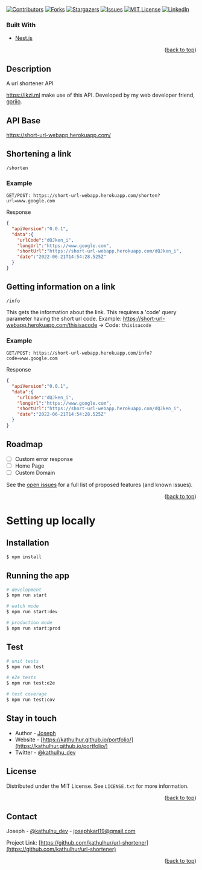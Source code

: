 <div id="top"></div>
<!--
*** Thanks for checking out the Best-README-Template. If you have a suggestion
*** that would make this better, please fork the repo and create a pull request
*** or simply open an issue with the tag "enhancement".
*** Don't forget to give the project a star!
*** Thanks again! Now go create something AMAZING! :D
-->



<!-- PROJECT SHIELDS -->
<!--
*** I'm using markdown "reference style" links for readability.
*** Reference links are enclosed in brackets [ ] instead of parentheses ( ).
*** See the bottom of this document for the declaration of the reference variables
*** for contributors-url, forks-url, etc. This is an optional, concise syntax you may use.
*** https://www.markdownguide.org/basic-syntax/#reference-style-links
-->
[![Contributors][contributors-shield]][contributors-url]
[![Forks][forks-shield]][forks-url]
[![Stargazers][stars-shield]][stars-url]
[![Issues][issues-shield]][issues-url]
[![MIT License][license-shield]][license-url]
[![LinkedIn][linkedin-shield]][linkedin-url]

### Built With

* [Nest.js](https://nestjs.com/)


<p align="right">(<a href="#top">back to top</a>)</p>

## Description
A url shortener API

https://ikzi.ml make use of this API. Developed by my web developer friend, [goriio](https://github.com/goriio).


## API Base
https://short-url-webapp.herokuapp.com/


## Shortening a link
```
/shorten
```

### Example
```
GET/POST: https://short-url-webapp.herokuapp.com/shorten?url=www.google.com
```

Response
```json
{
  "apiVersion":"0.0.1",
  "data":{
    "urlCode":"dQJken_i",
    "longUrl":"https://www.google.com",
    "shortUrl":"https://short-url-webapp.herokuapp.com/dQJken_i",
    "date":"2022-06-21T14:54:28.525Z"
  }
}
```

## Getting information on a link
```
/info
```
This gets the information about the link. This requires a 'code' query parameter having the short url code.
Example: https://short-url-webapp.herokuapp.com/thisisacode &rarr; Code: `thisisacode`


### Example
```
GET/POST: https://short-url-webapp.herokuapp.com/info?code=www.google.com
```

Response
```json
{
  "apiVersion":"0.0.1",
  "data":{
    "urlCode":"dQJken_i",
    "longUrl":"https://www.google.com",
    "shortUrl":"https://short-url-webapp.herokuapp.com/dQJken_i",
    "date":"2022-06-21T14:54:28.525Z"
  }
}
```

<!-- ROADMAP -->
## Roadmap

- [ ] Custom error response
- [ ] Home Page
- [ ] Custom Domain

See the [open issues](https://github.com/kathulhur/url-shortener/issues) for a full list of proposed features (and known issues).

<p align="right">(<a href="#top">back to top</a>)</p>

# Setting up locally


## Installation

```bash
$ npm install
```

## Running the app

```bash
# development
$ npm run start

# watch mode
$ npm run start:dev

# production mode
$ npm run start:prod
```

## Test

```bash
# unit tests
$ npm run test

# e2e tests
$ npm run test:e2e

# test coverage
$ npm run test:cov
```


## Stay in touch

- Author - [Joseph](https://kathulhur.github.io/portfolio/)
- Website - [https://kathulhur.github.io/portfolio/](https://kathulhur.github.io/portfolio/)
- Twitter - [@kathulhu_dev](https://twitter.com/kathulhu_dev)

<!-- LICENSE -->
## License

Distributed under the MIT License. See `LICENSE.txt` for more information.

<p align="right">(<a href="#top">back to top</a>)</p>


<!-- CONTACT -->
## Contact

Joseph - [@kathulhu_dev](https://twitter.com/kathulhu_dev) - josephkarl19@gmail.com

Project Link: [https://github.com/kathulhur/url-shortener](https://github.com/kathulhur/url-shortener)

<p align="right">(<a href="#top">back to top</a>)</p>

[contributors-shield]: https://img.shields.io/github/contributors/kathulhur/url-shortener.svg?style=for-the-badge
[contributors-url]: https://github.com/kathulhur/url-shortener/graphs/contributors
[forks-shield]: https://img.shields.io/github/forks/kathulhur/url-shortener.svg?style=for-the-badge
[forks-url]: https://github.com/kathulhur/url-shortener/network/members
[stars-shield]: https://img.shields.io/github/stars/kathulhur/url-shortener.svg?style=for-the-badge
[stars-url]: https://github.com/kathulhur/url-shortener/stargazers
[issues-shield]: https://img.shields.io/github/issues/kathulhur/url-shortener.svg?style=for-the-badge
[issues-url]: https://github.com/kathulhur/url-shortener/issues
[license-shield]: https://img.shields.io/github/license/kathulhur/url-shortener.svg?style=for-the-badge
[license-url]: https://github.com/kathulhur/url-shortener/blob/master/LICENSE.txt
[linkedin-shield]: https://img.shields.io/badge/-LinkedIn-black.svg?style=for-the-badge&logo=linkedin&colorB=555
[linkedin-url]: https://linkedin.com/in/linkedin_username
[product-screenshot]: images/screenshot.png

